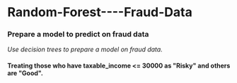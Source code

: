 # Random-Forest----Fraud-Data

### Prepare a model to predict on fraud data


*Use decision trees to prepare a model on fraud data.*

#### Treating those who have taxable_income <= 30000 as "Risky" and others are "Good".
